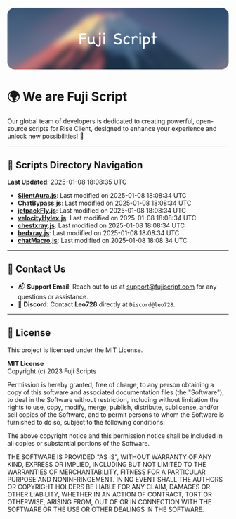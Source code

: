 ![Banner](.github/b.webp)

# 🌍 **We are Fuji Script**

Our global team of developers is dedicated to creating powerful, open-source scripts for Rise Client, designed to enhance your experience and unlock new possibilities! 🌟

---
<!-- SCRIPTS_NAVIGATION_START -->
## 📂 **Scripts Directory Navigation**

**Last Updated**: 2025-01-08 18:08:35 UTC

- **[SilentAura.js](scripts/SilentAura.js)**: Last modified on 2025-01-08 18:08:34 UTC
- **[ChatBypass.js](scripts/ChatBypass.js)**: Last modified on 2025-01-08 18:08:34 UTC
- **[jetpackFly.js](scripts/jetpackFly.js)**: Last modified on 2025-01-08 18:08:34 UTC
- **[velocityHylex.js](scripts/velocityHylex.js)**: Last modified on 2025-01-08 18:08:34 UTC
- **[chestxray.js](scripts/chestxray.js)**: Last modified on 2025-01-08 18:08:34 UTC
- **[bedxray.js](scripts/bedxray.js)**: Last modified on 2025-01-08 18:08:34 UTC
- **[chatMacro.js](scripts/chatMacro.js)**: Last modified on 2025-01-08 18:08:34 UTC

<!-- SCRIPTS_NAVIGATION_END -->

---

## 💬 **Contact Us**  
- 📬 **Support Email**: Reach out to us at [support@fujiscript.com](mailto:support@fujiscript.com) for any questions or assistance.  
- 💬 **Discord**: Contact **Leo728** directly at `Discord@leo728`.

---

## 📜 **License**

This project is licensed under the MIT License.  

**MIT License**  
Copyright (c) 2023 Fuji Scripts  

Permission is hereby granted, free of charge, to any person obtaining a copy of this software and associated documentation files (the "Software"), to deal in the Software without restriction, including without limitation the rights to use, copy, modify, merge, publish, distribute, sublicense, and/or sell copies of the Software, and to permit persons to whom the Software is furnished to do so, subject to the following conditions:  

The above copyright notice and this permission notice shall be included in all copies or substantial portions of the Software.  

THE SOFTWARE IS PROVIDED "AS IS", WITHOUT WARRANTY OF ANY KIND, EXPRESS OR IMPLIED, INCLUDING BUT NOT LIMITED TO THE WARRANTIES OF MERCHANTABILITY, FITNESS FOR A PARTICULAR PURPOSE AND NONINFRINGEMENT. IN NO EVENT SHALL THE AUTHORS OR COPYRIGHT HOLDERS BE LIABLE FOR ANY CLAIM, DAMAGES OR OTHER LIABILITY, WHETHER IN AN ACTION OF CONTRACT, TORT OR OTHERWISE, ARISING FROM, OUT OF OR IN CONNECTION WITH THE SOFTWARE OR THE USE OR OTHER DEALINGS IN THE SOFTWARE.  
